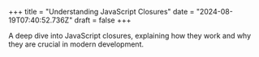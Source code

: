 +++
title = "Understanding JavaScript Closures"
date = "2024-08-19T07:40:52.736Z"
draft = false
+++

  A deep dive into JavaScript closures, explaining how they work and why they are crucial in modern development.
        